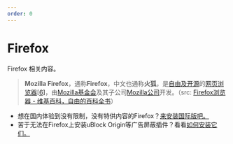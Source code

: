 ```yaml
---
order: 0
---
```

# Firefox

Firefox 相关内容。

> **Mozilla Firefox**，通称**Firefox**，中文也通称**火狐**，是[自由及开源](https://zh.wikipedia.org/wiki/自由及开放源代码软件)的[网页浏览器](https://zh.wikipedia.org/wiki/網頁瀏覽器)[[6\]](https://zh.wikipedia.org/zh-cn/Firefox瀏覽器#cite_note-lwn_trademark-6)，由[Mozilla基金会](https://zh.wikipedia.org/wiki/Mozilla基金會)及其子公司[Mozilla公司](https://zh.wikipedia.org/wiki/Mozilla公司)开发。（src: [Firefox浏览器 - 维基百科，自由的百科全书](https://zh.wikipedia.org/zh-cn/Firefox瀏覽器)）

- 想在国内体验到没有限制，没有特供内容的Firefox？[来安装国际版吧。](install.md)
- 苦于无法在Firefox上安装uBlock Origin等广告屏蔽插件？看看[如何安装它们。](install-adblock-addons.md)

